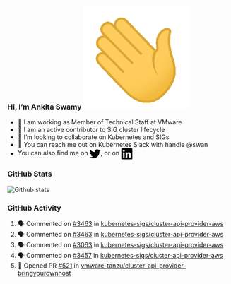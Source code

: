 ### Hi, I’m Ankita Swamy <img src="svg/wave.gif"> 

- 💼 I am working as Member of Technical Staff at VMware
- 👀 I am an active contributor to SIG cluster lifecycle 
- 💞️ I’m looking to collaborate on Kubernetes and SIGs
- 💬 You can reach me out on Kubernetes Slack with handle @swan
- You can also find me on <a href="https://twitter.com/SwamyAnkita" target="blank"><img align="center" src="https://raw.githubusercontent.com/Ankitasw/Ankitasw/master/svg/twitter.svg" alt="Ankitasw" height="25" width="25" color="#1DA1f2" /></a>, or on <a href="https://www.linkedin.com/in/Ankitaswamy/" target="blank"><img align="center" src="https://raw.githubusercontent.com/Ankitasw/Ankitasw/master/svg/linkedin.svg" alt="Ankitasw" height="25" width="25" /></a>

### GitHub Stats
![Github stats](https://github-readme-stats.vercel.app/api?username=Ankitasw&count_private=true&show_icons=true&theme=tokyonight)

### GitHub Activity 
<!--START_SECTION:activity-->
1. 🗣 Commented on [#3463](https://github.com/kubernetes-sigs/cluster-api-provider-aws/issues/3463) in [kubernetes-sigs/cluster-api-provider-aws](https://github.com/kubernetes-sigs/cluster-api-provider-aws)
2. 🗣 Commented on [#3463](https://github.com/kubernetes-sigs/cluster-api-provider-aws/issues/3463) in [kubernetes-sigs/cluster-api-provider-aws](https://github.com/kubernetes-sigs/cluster-api-provider-aws)
3. 🗣 Commented on [#3063](https://github.com/kubernetes-sigs/cluster-api-provider-aws/issues/3063) in [kubernetes-sigs/cluster-api-provider-aws](https://github.com/kubernetes-sigs/cluster-api-provider-aws)
4. 🗣 Commented on [#3457](https://github.com/kubernetes-sigs/cluster-api-provider-aws/issues/3457) in [kubernetes-sigs/cluster-api-provider-aws](https://github.com/kubernetes-sigs/cluster-api-provider-aws)
5. 💪 Opened PR [#521](https://github.com/vmware-tanzu/cluster-api-provider-bringyourownhost/pull/521) in [vmware-tanzu/cluster-api-provider-bringyourownhost](https://github.com/vmware-tanzu/cluster-api-provider-bringyourownhost)
<!--END_SECTION:activity-->
